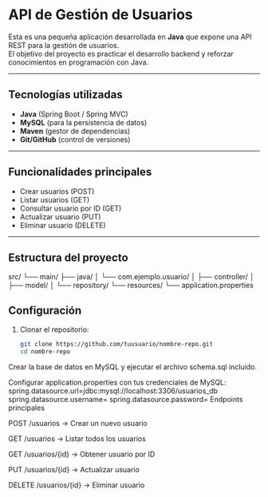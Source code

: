 # API de Gestión de Usuarios  

Esta es una pequeña aplicación desarrollada en **Java** que expone una API REST para la gestión de usuarios.  
El objetivo del proyecto es practicar el desarrollo backend y reforzar conocimientos en programación con Java.  

---

##  Tecnologías utilizadas
- **Java** (Spring Boot / Spring MVC)  
- **MySQL** (para la persistencia de datos)  
- **Maven** (gestor de dependencias)  
- **Git/GitHub** (control de versiones)  

---

## Funcionalidades principales
- Crear usuarios (POST)  
- Listar usuarios (GET)  
- Consultar usuario por ID (GET)  
- Actualizar usuario (PUT)  
- Eliminar usuario (DELETE)  

---

## Estructura del proyecto
src/
└── main/
├── java/
│ └── com.ejemplo.usuario/
│ ├── controller/
│ ├── model/
│ └── repository/
└── resources/
└── application.properties

##  Configuración
1. Clonar el repositorio:  
   ```bash
   git clone https://github.com/tuusuario/nombre-repo.git
   cd nombre-repo
Crear la base de datos en MySQL y ejecutar el archivo schema.sql incluido.

Configurar application.properties con tus credenciales de MySQL:
spring.datasource.url=jdbc:mysql://localhost:3306/usuarios_db
spring.datasource.username=
spring.datasource.password=
 Endpoints principales

POST /usuarios → Crear un nuevo usuario

GET /usuarios → Listar todos los usuarios

GET /usuarios/{id} → Obtener usuario por ID

PUT /usuarios/{id} → Actualizar usuario

DELETE /usuarios/{id} → Eliminar usuario


